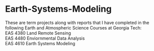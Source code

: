 # Earth-Systems-Modeling
These are term projects along with reports that I have completed in the following Earth and Atmospheric Science Courses at Georgia Tech: <br />
EAS 4380 Land Remote Sensing <br />
EAS 4480 Enviornmental Data Analysis <br />
EAS 4610 Earth Systems Modeling <br />


